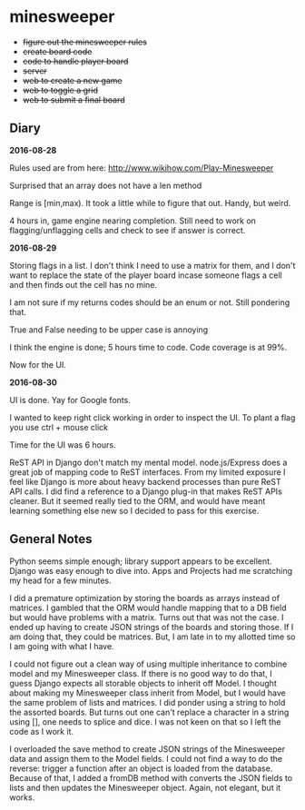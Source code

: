 # minesweeper

* ~~figure out the minesweeper rules~~
* ~~create board code~~
* ~~code to handle player board~~
* ~~server~~
* ~~web to create a new game~~
* ~~web to toggle a grid~~
* ~~web to submit a final board~~

## Diary

**2016-08-28**

Rules used are from here: http://www.wikihow.com/Play-Minesweeper

Surprised that an array does not have a len method

Range is [min,max). It took a little while to figure that out. Handy, but weird.

4 hours in, game engine nearing completion. Still need to work on flagging/unflagging cells and check to see if answer is correct.

**2016-08-29**

Storing flags in a list. I don't think I need to use a matrix for them, and I don't want to replace the state of the player board incase someone flags a cell and then finds out the cell has no mine.

I am not sure if my returns codes should be an enum or not. Still pondering that.

True and False needing to be upper case is annoying

I think the engine is done; 5 hours time to code. Code coverage is at 99%.

Now for the UI.

**2016-08-30**

UI is done. Yay for Google fonts.

I wanted to keep right click working in order to inspect the UI. To plant a flag you use ctrl + mouse click

Time for the UI was 6 hours.

ReST API in Django don't match my mental model. node.js/Express does a great
job of mapping code to ReST interfaces. From my limited exposure I feel like
Django is more about heavy backend processes than pure ReST API calls. I did
find a reference to a Django plug-in that makes ReST APIs cleaner. But it
seemed really tied to the ORM, and would have meant learning something else
new so I decided to pass for this exercise.

## General Notes

Python seems simple enough; library support appears to be excellent. Django was easy
enough to dive into. Apps and Projects had me scratching my head for a few minutes.

I did a premature optimization by storing the boards as arrays instead of matrices. 
I gambled that the ORM would handle mapping that to a DB field but would have
problems with a matrix. Turns out that was not the case. I ended up having to 
create JSON strings of the boards and storing those. If I am doing that, they could
be matrices. But, I am late in to my allotted time so I am going with what I have.

I could not figure out a clean way of using multiple inheritance to combine model 
and my Minesweeper class. If there is no good way to do that, I guess Django expects
all storable objects to inherit off Model. I thought about making my Minesweeper class
inherit from Model, but I would have the same problem of lists and matrices. I did
ponder using a string to hold the assorted boards. But turns out one can't replace
a character in a string using [], one needs to splice and dice. I was not keen on
that so I left the code as I work it.

I overloaded the save method to create JSON strings of the Minesweeper data and
assign them to the Model fields. I could not find a way to do the reverse: trigger
a function after an object is loaded from the database. Because of that, I added
a fromDB method with converts the JSON fields to lists and then updates the
Minesweeper object. Again, not elegant, but it works.
